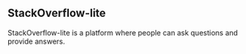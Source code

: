 ## StackOverflow-lite
StackOverflow-lite is a platform where people can ask questions and provide answers.